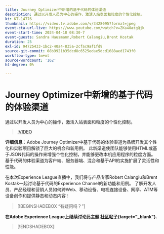 ```yaml
---
title: Journey Optimizer中新增的基于代码的体验渠道
description: 通过以开发人员为中心的操作，激活入站表面和粒度的个性化控制。
kt: KT-14776
thumbnail: https://video.tv.adobe.com/v/3428095?format=jpeg
event-cta-url-live: https://www.youtube.com/watch?v=ZKa4OatgQjk
event-start-time: 2024-04-18 08:30-7
event-guests: Sandra Hausmann,Robert Calangiu,Brent Kostak
duration: 25
exl-id: 94725433-1bc2-40a4-835a-2cfac9af1fd9
source-git-commit: 08b9921b35dcd8c6525edae5dcd1688aed1743f0
workflow-type: tm+mt
source-wordcount: '162'
ht-degree: 0%

---
```


# Journey Optimizer中新增的基于代码的体验渠道

通过以开发人员为中心的操作，激活入站表面和粒度的个性化控制。

>[!VIDEO](https://video.tv.adobe.com/v/3428095/?quality=12&learn=on)

**详细信息**：Adobe Journey Optimizer中基于代码的体验渠道为品牌开发其个性化和实验项目解锁了巨大的机会和新用例。 此新渠道使团队能够使用HTML或基于JSON代码的操作来增强个性化控制，并能够更改本机应用程序的粒度方面。 基于代码的体验渠道为客户端、服务器端、混合和基于API的实施扩展了灵活性和性能。

在本次Experience League直播中，我们将与产品专家Robert Calangiu和Brent Kostak一起讨论基于代码的Experience Channel的新功能和用例。 了解开发人员、产品经理和营销人员如何跨Web、移动设备、电视连接设备、网亭、ATM等设备创作和提供静态和动态内容！

>[!BEGINSHADEBOX “有疑问吗？”]

**在Adobe Experience League上继续讨论此主题 [社区帖子](https://experienceleaguecommunities.adobe.com/t5/journey-optimizer-discussions/experience-league-live-post-session-discussion-new-code-based/m-p/668305#M205){target="_blank"}.**

>[!ENDSHADEBOX]

